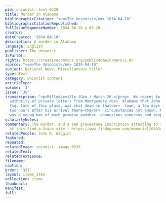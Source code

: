 ```yaml
---
pid: unionist--text-0328
title: Murder in Alabama
bibliographicCitation: "<em>The Unionist</em> 1834-04-10"
bibliographicCitationRepublished: 
fullIssueSequenceNumber: 1834-04-10 p.03.28
creator: 
dateCreated: '1834-04-10'
description: A murder in Alabama
language: English
publisher: The Unionist
IsPartOf: 
rights: https://creativecommons.org/publicdomain/mark/1.0/
source: "<em>The Unionist</em> 1834-04-10"
subject: National News; Miscellaneous Filler
type: Text
category: Unionist content
articleType: 
volume: '1'
issue: '36'
transcription: "<p>Milledgeville (Geo.) March 26.</p><p>  We regret to state, on the
  authority of private letters from Montgomery,<br>  Alabama that John R. Wiggins,
  Esq. late of this place, was shot dead in that<br>  town, a few days since, within
  two hours after his arrival there—the<br>  circumstances not known. Mr. Wiggins
  was a young man of much promise and<br>  connexions numerous and respectable.<br></p>"
scholarlyNotes: 
commentary: The murder, and a sad gravestone inscription attesting to it, are described
  at this Find-a-Grave site - https://www.findagrave.com/memorial/64924542/john-richard-wiggins
relatedPeople: John R. Wiggins
featured: 
repeated: 
relatedImage: unionist--image-0239
relatedText: 
relatedTextIssue: 
filename: 
caption: 
order: '327'
layout: items_item
collection: items
thumbnail: 
manifest: 
full: 
---
```

